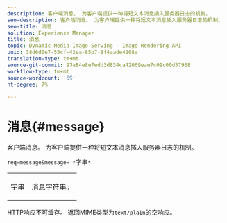 ```yaml
---
description: 客户端消息。 为客户端提供一种将短文本消息插入服务器日志的机制。
seo-description: 客户端消息。 为客户端提供一种将短文本消息插入服务器日志的机制。
seo-title: 消息
solution: Experience Manager
title: 消息
topic: Dynamic Media Image Serving - Image Rendering API
uuid: 38d6d0e7-55cf-43ea-85b7-8f4aade4208a
translation-type: tm+mt
source-git-commit: 97a84e8e7edd3d834ca42069eae7c09c00d57938
workflow-type: tm+mt
source-wordcount: '69'
ht-degree: 7%

---
```



# 消息{#message}

客户端消息。 为客户端提供一种将短文本消息插入服务器日志的机制。

`req=message&message= *`字串`*`

<table id="simpletable_9AF29AA336C4447BBC2FD4A7D43ED91B"> 
 <tr class="strow"> 
  <td class="stentry"> <p><span class="varname"> 字串</span> </p> </td> 
  <td class="stentry"> <p>消息字符串。 </p></td> 
 </tr> 
</table>

HTTP响应不可缓存。 返回MIME类型为`text/plain`的空响应。
